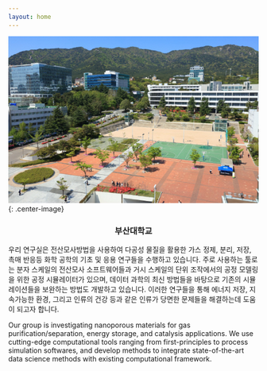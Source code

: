 ```yaml
---
layout: home
---
```


![Aerial View of PNU](/images/pnu_campus.jpg){: .center-image}
<h3><p style="text-align: center;">부산대학교</p></h3>

우리 연구실은 전산모사방법을 사용하여 다공성 물질을 활용한 가스 정제, 분리, 저장, 촉매 반응등 화학 공학의 기초 및 응용 연구들을 수행하고 있습니다. 주로 사용하는 툴로는 분자 스케일의 전산모사 소프트웨어들과 거시 스케일의 단위 조작에서의 공정 모델링을 위한 공정 시뮬레이터가 있으며, 데이터 과학의 최신 방법들을 바탕으로 기존의 시뮬레이션들을 보완하는 방법도 개발하고 있습니다. 이러한 연구들을 통해 에너지 저장, 지속가능한 환경, 그리고 인류의 건강 등과 같은 인류가 당면한 문제들을 해결하는데 도움이 되고자 합니다.

Our group is investigating nanoporous materials for gas purification/separation, energy storage, and catalysis applications. We use cutting-edge computational tools ranging from first-principles to process simulation softwares, and develop methods to integrate state-of-the-art data science methods with existing computational framework. 
